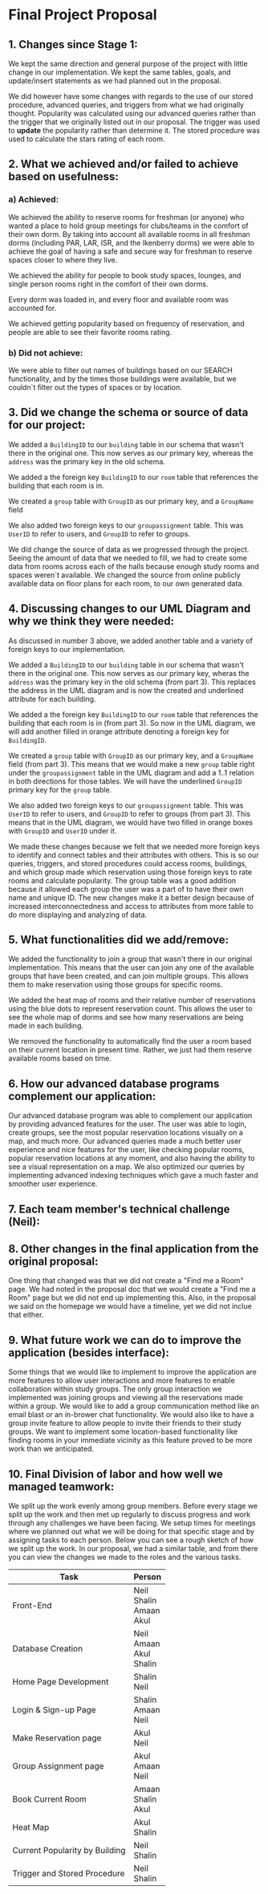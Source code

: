 # Final Project Proposal

## 1. Changes since Stage 1:
We kept the same direction and general purpose of the project with little change in our implementation. We kept the same tables, goals, and update/insert statements as we had planned out in the proposal. 

We did however have some changes with regards to the use of our stored procedure, advanced queries, and triggers from what we had originally thought. Popularity was calculated using our advanced queries rather than the trigger that we originally listed out in our proposal. The trigger was used to <b>update</b> the popularity rather than determine it. The stored procedure was used to calculate the stars rating of each room. 

## 2. What we achieved and/or failed to achieve based on usefulness:

### a) Achieved: 
We achieved the ability to reserve rooms for freshman (or anyone) who wanted a place to hold group meetings for clubs/teams in the comfort of their own dorm. By taking into account all available rooms in all freshman dorms (including PAR, LAR, ISR, and the Ikenberry dorms) we were able to achieve the goal of having a safe and secure way for freshman to reserve spaces closer to where they live. 

We achieved the ability for people to book study spaces, lounges, and single person rooms right in the comfort of their own dorms.

Every dorm was loaded in, and every floor and available room was accounted for. 

We achieved getting popularity based on frequency of reservation, and people are able to see their favorite rooms rating. 

### b) Did not achieve:
We were able to filter out names of buildings based on our SEARCH functionality, and by the times those buildings were available, but we couldn`t filter out the types of spaces or by location. 

## 3. Did we change the schema or source of data for our project:
We added a `BuildingID` to our `building` table in our schema that wasn't there in the original one. This now serves as our primary key, whereas the `address` was the primary key in the old schema. 

We added a the foreign key `BuildingID` to our `room` table that references the building that each room is in.

We created a `group` table with `GroupID` as our primary key, and a `GroupName` field

We also added two foreign keys to our `groupassignment` table. This was `UserID` to refer to users, and `GroupID` to refer to groups. 

We did change the source of data as we progressed through the project. Seeing the amount of data that we needed to fill, we had to create some data from rooms across each of the halls because enough study rooms and spaces weren`t available. We changed the source from online publicly available data on floor plans for each room, to our own generated data. 

## 4. Discussing changes to our UML Diagram and why we think they were needed:

As discussed in number 3 above, we added another table and a variety of foreign keys to our implementation.

We added a `BuildingID` to our `building` table in our schema that wasn't there in the original one. This now serves as our primary key, wheras the `address` was the primary key in the old schema (from part 3). This replaces the address in the UML diagram and is now the created and underlined attribute for each building. 

We added a the foreign key `BuildingID` to our `room` table that references the building that each room is in (from part 3). So now in the UML diagram, we will add another filled in orange attribute denoting a foreign key for `BuildingID`. 

We created a `group` table with `GroupID` as our primary key, and a `GroupName` field (from part 3). This means that we would make a new `group` table right under the `groupassignment` table in the UML diagram and add a 1..1 relation in both directions for those tables. We will have the underlined `GroupID` primary key for the `group` table. 

We also added two foreign keys to our `groupassignment` table. This was `UserID` to refer to users, and `GroupID` to refer to groups (from part 3). This means that in the UML diagram, we would have two filled in orange boxes with `GroupID` and `UserID` under it. 

We made these changes because we felt that we needed more foreign keys to identify and connect tables and their attributes with others. This is so our queries, triggers, and stored procedures could access rooms, buildings, and which group made which reservation using those foreign keys to rate rooms and calculate popularity. The group table was a good addition because it allowed each group the user was a part of to have their own name and unique ID. The new changes make it a better design because of increased interconnectedness and access to attributes from more table to do more displaying and analyzing of data. 

## 5. What functionalities did we add/remove:

We added the functionality to join a group that wasn't there in our original implementation. This means that the user can join any one of the available groups that have been created, and can join multiple groups. This allows them to make reservation using those groups for specific rooms. 

We added the heat map of rooms and their relative number of reservations using the blue dots to represent reservation count. This allows the user to see the whole map of dorms and see how many reservations are being made in each building.  

We removed the functionality to automatically find the user a room based on their current location in present time. Rather, we just had them reserve available rooms based on time. 

## 6. How our advanced database programs complement our application: 
Our advanced database program was able to complement our application by providing advanced features for the user. The user was able to login, create groups, see the most popular reservation locations visually on a map, and much more. Our advanced queries made a much better user experience and nice features for the user, like checking popular rooms, popular reservation locations at any moment, and also having the ability to see a visual representation on a map. We also optimized our queries by implementing advanced indexing techniques which gave a much faster and smoother user experience.  
## 7. Each team member's technical challenge (Neil): 

## 8. Other changes in the final application from the original proposal:
One thing that changed was that we did not create a "Find me a Room" page. We had noted in the proposal doc that we would create a "Find me a Room" page but we did not end up implementing this. Also, in the proposal we said on the homepage we would have a timeline, yet we did not inclue that either.
## 9. What future work we can do to improve the application (besides interface):
Some things that we would like to implement to improve the application are more features to allow user interactions and more features to enable collaboration within study groups. The only group interaction we implemented was joining groups and viewing all the reservations made within a group. We would like to add a group communication method like an email blast or an in-brower chat functionality. We would also like to have a group invite feature to allow people to invite their friends to their study groups. We want to implement some location-based functionality like finding rooms in your immediate vicinity as this feature proved to be more work than we anticipated.

## 10. Final Division of labor and how well we managed teamwork: 
We split up the work evenly among group members. Before every stage we split up the work and then met up regularly to discuss progress and work through any challenges we have been facing. We setup times for meetings where we planned out what we will be doing for that specific stage and by assigning tasks to each person. Below you can see a rough sketch of how we split up the work. In our proposal, we had a similar table, and from there you can view the changes we made to the roles and the various tasks.

| **Task**                                                                    | **Person**                                                                                                  |
|-----------------------------------------------------------------------------|-------------------------------------------------------------------------------------------------------------|
| Front-End                                                              |  Neil<br>Shalin<br>Amaan<br>Akul |
| Database Creation<br> | Neil<br>Amaan<br>Akul<br>Shalin                                                                                               |
| Home Page Development<br>    | Shalin<br>Neil                                                                                                |
| Login & Sign-up Page                                                        | Shalin<br>Amaan<br>Neil                                                                                           |
| Make Reservation page                                                       | Akul<br>Neil                                                                                             |
| Group Assignment page                                                       | Akul<br>Amaan<br>Neil                                                                                               |
| Book Current Room                                                           | Amaan<br>Shalin<br>Akul                                                                                              |
| Heat Map                                                           | Akul<br>Shalin                                                                                              |
| Current Popularity by Building                                                           | Neil<br>Shalin                                                                                              |
| Trigger and Stored Procedure                                                           | Neil<br>Shalin                                                                                              |

    

     

